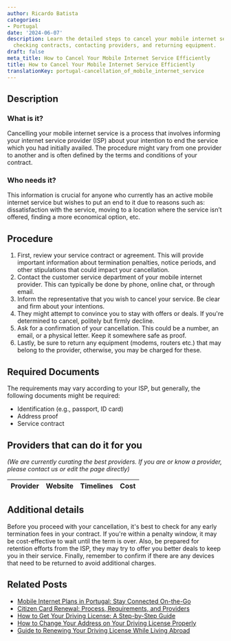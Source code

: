 ```yaml
---
author: Ricardo Batista
categories:
- Portugal
date: '2024-06-07'
description: Learn the detailed steps to cancel your mobile internet service, including
  checking contracts, contacting providers, and returning equipment.
draft: false
meta_title: How to Cancel Your Mobile Internet Service Efficiently
title: How to Cancel Your Mobile Internet Service Efficiently
translationKey: portugal-cancellation_of_mobile_internet_service
---
```


## Description
### What is it?
Cancelling your mobile internet service is a process that involves informing your internet service provider (ISP) about your intention to end the service which you had initially availed. The procedure might vary from one provider to another and is often defined by the terms and conditions of your contract.

### Who needs it?
This information is crucial for anyone who currently has an active mobile internet service but wishes to put an end to it due to reasons such as: dissatisfaction with the service, moving to a location where the service isn’t offered, finding a more economical option, etc.

## Procedure
1. First, review your service contract or agreement. This will provide important information about termination penalties, notice periods, and other stipulations that could impact your cancellation.
2. Contact the customer service department of your mobile internet provider. This can typically be done by phone, online chat, or through email.
3. Inform the representative that you wish to cancel your service. Be clear and firm about your intentions.
4. They might attempt to convince you to stay with offers or deals. If you're determined to cancel, politely but firmly decline.
5. Ask for a confirmation of your cancellation. This could be a number, an email, or a physical letter. Keep it somewhere safe as proof.
6. Lastly, be sure to return any equipment (modems, routers etc.) that may belong to the provider, otherwise, you may be charged for these.

## Required Documents
The requirements may vary according to your ISP, but generally, the following documents might be required:
- Identification (e.g., passport, ID card)
- Address proof
- Service contract

## Providers that can do it for you

_(We are currently curating the best providers. If you are or know a provider, please contact us or edit the page directly)_

| Provider        |     Website     |     Timelines    |       Cost      |
| --------------- | --------------- |  :-------------: | :-------------: |

## Additional details
Before you proceed with your cancellation, it's best to check for any early termination fees in your contract. If you're within a penalty window, it may be cost-effective to wait until the term is over. Also, be prepared for retention efforts from the ISP, they may try to offer you better deals to keep you in their service. Finally, remember to confirm if there are any devices that need to be returned to avoid additional charges.



## Related Posts

- [Mobile Internet Plans in Portugal: Stay Connected On-the-Go](https://tramitit.com/guides/portugal/request_for_mobile_internet_service_subscription/)
- [Citizen Card Renewal: Process, Requirements, and Providers](https://tramitit.com/guides/portugal/renewal_of_citizen_card/)
- [How to Get Your Driving License: A Step-by-Step Guide](https://tramitit.com/guides/portugal/request_for_driving_license/)
- [How to Change Your Address on Your Driving License Properly](https://tramitit.com/guides/portugal/change_of_address_on_driving_license/)
- [Guide to Renewing Your Driving License While Living Abroad](https://tramitit.com/guides/portugal/renewal_of_driving_license/)